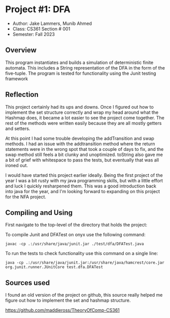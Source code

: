 # Project #1: DFA

* Author: Jake Lammers, Munib Ahmed
* Class: CS361 Section # 001
* Semester: Fall 2023

## Overview

This program instantiates and builds a simulation of deterministic finite automata. This includes a String 
representation of the DFA in the form of the five-tuple. The program is tested for functionality using the Junit testing 
framework

## Reflection

This project certainly had its ups and downs. Once I figured out how to implement the set structure correctly
and wrap my head around what the Hashmap does, it became a lot easier to see the project come together. 
The rest of the methods were written easily because they are all mostly getters and setters.

At this point I had some trouble developing the addTransition and swap methods. I had an issue with the addtransition 
method where the return statements were in the wrong spot that took a couple of days to fix, and the swap method still 
feels a bit clunky and unoptimized. toString also gave me a bit of grief with whitespace to pass the tests, but eventually 
that was all ironed out.

I would have started this project earlier ideally. Being the first project of the year I was a bit rusty with my java
programming skills, but with a little effort and luck I quickly resharpened them. This was a good introduction 
back into java for the year, and I'm looking forward to expanding on this project for the NFA project.

## Compiling and Using
First navigate to the top-level of the directory that holds the project:

To compile Junit and DFATest on onyx use the following command:

    javac -cp .:/usr/share/java/junit.jar ./test/dfa/DFATest.java

To run the tests to check functionality use this command on a single line:

    java -cp .:/usr/share/java/junit.jar:/usr/share/java/hamcrest/core.jar org.junit.runner.JUnitCore test.dfa.DFATest

## Sources used

I found an old version of the project on github, this source really helped me figure out how to implement the set and 
hashmap structure.

https://github.com/maddieross/TheoryOfComp-CS361
